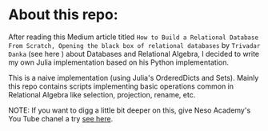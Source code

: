 # About this repo:

After reading this Medium article titled `How to Build a Relational Database From Scratch,
Opening the black box of relational databases` by `Trivadar Danka` (see here ) about Databases and Relational Algebra, I decided
to write my own Julia implementation based on his Python implementation.

This is a naive implementation (using Julia's OrderedDicts and Sets). Mainly this repo contains scripts implementing basic operations common in Relational Algebra like selection, projection, rename, etc. 

NOTE: If you want to digg a little bit deeper on this, give Neso Academy's You Tube chanel a try [see here](https://www.youtube.com/watch?v=76v3gRns28U&list=PLdnwl-gHn1DFIbW82OIyO21lke98MAOKk).